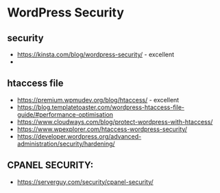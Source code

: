 # WordPress Security

## security

- https://kinsta.com/blog/wordpress-security/ - excellent
-

## htaccess file

- https://premium.wpmudev.org/blog/htaccess/ - excellent
- https://blog.templatetoaster.com/wordpress-htaccess-file-guide/#performance-optimisation
- https://www.cloudways.com/blog/protect-wordpress-with-htaccess/
- https://www.wpexplorer.com/htaccess-wordpress-security/
- https://developer.wordpress.org/advanced-administration/security/hardening/

## CPANEL SECURITY:

- https://serverguy.com/security/cpanel-security/
